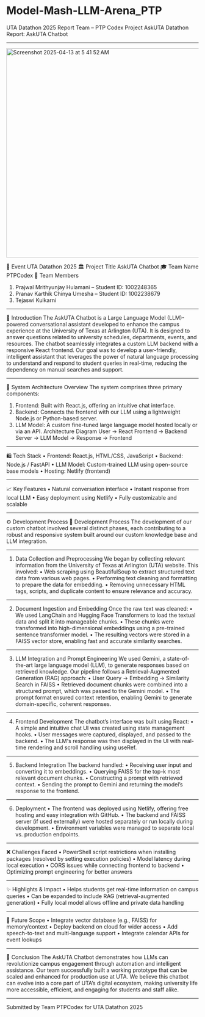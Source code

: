 # Model-Mash-LLM-Arena_PTP

UTA Datathon 2025 Report
Team – PTP Codex
Project AskUTA
Datathon Report: AskUTA Chatbot
________________________________________

<img width="549" alt="Screenshot 2025-04-13 at 5 41 52 AM" src="https://github.com/user-attachments/assets/90cbae33-5f38-4dca-bf61-72c0f970b179" />


📅 Event
UTA Datathon 2025
🏛️ Project Title
AskUTA Chatbot
🎓 Team Name
PTPCodex
👥 Team Members
1.	Prajwal Mrithyunjay Hulamani – Student ID: 1002248365
2.	Pranav Karthik Chinya Umesha – Student ID: 1002238679
3.	Tejaswi Kulkarni
________________________________________
🔄 Introduction
The AskUTA Chatbot is a Large Language Model (LLM)-powered conversational assistant developed to enhance the campus experience at the University of Texas at Arlington (UTA). It is designed to answer questions related to university schedules, departments, events, and resources. The chatbot seamlessly integrates a custom LLM backend with a responsive React frontend.
Our goal was to develop a user-friendly, intelligent assistant that leverages the power of natural language processing to understand and respond to student queries in real-time, reducing the dependency on manual searches and support.
________________________________________
🔧 System Architecture
Overview
The system comprises three primary components:
1.	Frontend: Built with React.js, offering an intuitive chat interface.
2.	Backend: Connects the frontend with our LLM using a lightweight Node.js or Python-based server.
3.	LLM Model: A custom fine-tuned large language model hosted locally or via an API.
Architecture Diagram
User → React Frontend → Backend Server → LLM Model → Response → Frontend
________________________________________
🛍️ Tech Stack
•	Frontend: React.js, HTML/CSS, JavaScript
•	Backend: Node.js / FastAPI
•	LLM Model: Custom-trained LLM using open-source base models
•	Hosting: Netlify (frontend)
________________________________________
📈 Key Features
•	Natural conversation interface
•	Instant response from local LLM
•	Easy deployment using Netlify
•	Fully customizable and scalable
________________________________________
⚙️ Development Process
🔧 Development Process
The development of our custom chatbot involved several distinct phases, each contributing to a robust and responsive system built around our custom knowledge base and LLM integration.
________________________________________
1.	Data Collection and Preprocessing
We began by collecting relevant information from the University of Texas at Arlington (UTA) website. This involved:
•	Web scraping using BeautifulSoup to extract structured text data from various web pages.
•	Performing text cleaning and formatting to prepare the data for embedding.
•	Removing unnecessary HTML tags, scripts, and duplicate content to ensure relevance and accuracy.
________________________________________
2.	Document Ingestion and Embedding
Once the raw text was cleaned:
•	We used LangChain and Hugging Face Transformers to load the textual data and split it into manageable chunks.
•	These chunks were transformed into high-dimensional embeddings using a pre-trained sentence transformer model.
•	The resulting vectors were stored in a FAISS vector store, enabling fast and accurate similarity searches.
________________________________________
3. LLM Integration and Prompt Engineering
We used Gemini, a state-of-the-art large language model (LLM), to generate responses based on retrieved knowledge. Our pipeline follows a Retrieval-Augmented Generation (RAG) approach:
•	User Query → Embedding → Similarity Search in FAISS
•	Retrieved document chunks were combined into a structured prompt, which was passed to the Gemini model.
•	The prompt format ensured context retention, enabling Gemini to generate domain-specific, coherent responses.
________________________________________
4. Frontend Development
The chatbot’s interface was built using React:
•	A simple and intuitive chat UI was created using state management hooks.
•	User messages were captured, displayed, and passed to the backend.
•	The LLM's response was then displayed in the UI with real-time rendering and scroll handling using useRef.
________________________________________
5. Backend Integration
The backend handled:
•	Receiving user input and converting it to embeddings.
•	Querying FAISS for the top-k most relevant document chunks.
•	Constructing a prompt with retrieved context.
•	Sending the prompt to Gemini and returning the model’s response to the frontend.
________________________________________
6. Deployment
•	The frontend was deployed using Netlify, offering free hosting and easy integration with GitHub.
•	The backend and FAISS server (if used externally) were hosted separately or run locally during development.
•	Environment variables were managed to separate local vs. production endpoints.
________________________________________
❌ Challenges Faced
•	PowerShell script restrictions when installing packages (resolved by setting execution policies)
•	Model latency during local execution
•	CORS issues while connecting frontend to backend
•	Optimizing prompt engineering for better answers
________________________________________
✨ Highlights & Impact
•	Helps students get real-time information on campus queries
•	Can be expanded to include RAG (retrieval-augmented generation)
•	Fully local model allows offline and private data handling
________________________________________
🔄 Future Scope
•	Integrate vector database (e.g., FAISS) for memory/context
•	Deploy backend on cloud for wider access
•	Add speech-to-text and multi-language support
•	Integrate calendar APIs for event lookups
________________________________________
📄 Conclusion
The AskUTA Chatbot demonstrates how LLMs can revolutionize campus engagement through automation and intelligent assistance. Our team successfully built a working prototype that can be scaled and enhanced for production use at UTA.
We believe this chatbot can evolve into a core part of UTA’s digital ecosystem, making university life more accessible, efficient, and engaging for students and staff alike.
________________________________________
Submitted by Team PTPCodex for UTA Datathon 2025

